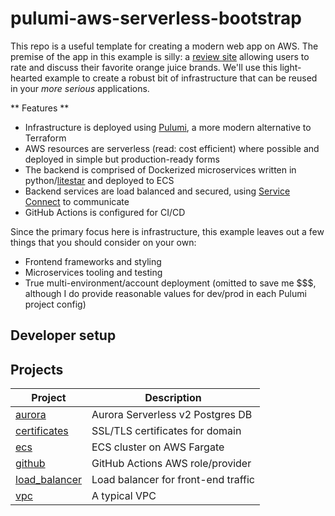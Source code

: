 # pulumi-aws-serverless-bootstrap

This repo is a useful template for creating a modern web app on AWS. The premise of the app in this example is silly: a [review site](https://orangejuice.reviews) allowing users to rate and discuss their favorite orange juice brands. We'll use this light-hearted example to create a robust bit of infrastructure that can be reused in your *more serious* applications.

** Features **
- Infrastructure is deployed using [Pulumi](https://www.pulumi.com/), a more modern alternative to Terraform
- AWS resources are serverless (read: cost efficient) where possible and deployed in simple but production-ready forms
- The backend is comprised of Dockerized microservices written in python/[litestar](https://litestar.dev/) and deployed to ECS
- Backend services are load balanced and secured, using [Service Connect](https://docs.aws.amazon.com/AmazonECS/latest/developerguide/service-connect.html) to communicate
- GitHub Actions is configured for CI/CD

Since the primary focus here is infrastructure, this example leaves out a few things that you should consider on your own:

- Frontend frameworks and styling
- Microservices tooling and testing
- True multi-environment/account deployment (omitted to save me $$$, although I do provide reasonable values for dev/prod in each Pulumi project config)

## Developer setup

## Projects

| Project 	                                      | Description 	                    |
|------------------------------------------------ |------------------------------------ |
| [aurora](projects/aurora/)                      | Aurora Serverless v2 Postgres DB    |
| [certificates](projects/certificates/)          | SSL/TLS certificates for domain     |
| [ecs](projects/ecs)                             | ECS cluster on AWS Fargate          |
| [github](projects/github)                       | GitHub Actions AWS role/provider    |
| [load_balancer](projects/load_balancer/)        | Load balancer for front-end traffic |
| [vpc](projects/vpc)                             | A typical VPC            	        |
